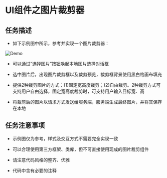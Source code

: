 # UI组件之图片裁剪器

## 任务描述

* 如下示例图中所示，参考并实现一个图片裁剪器：

![Demo](http://ww4.sinaimg.cn/large/ad5d774bjw1fd3liuup65j20ks0lqjw9.jpg)

* 可以通过“选择图片”按钮唤起本地图片选择对话框

* 选中图片后，出现图片裁剪框以及裁剪预览，裁剪框背景使用黑白格画布填充
* 提供2种裁剪图片的方式：(1)固定宽高度裁剪；(2)自由裁剪。2种裁剪方式可支持用户自由选择，固定宽高度裁剪时，可支持用户输入目标宽、高
* 将裁剪后的图片以请求方式发送给服务端，服务端生成最终图片，并将其保存在本地

## 任务注意事项

* 示例图仅为参考，样式及交互方式不需要完全实现一致

* 可以合理使用第三方框架、类库，但不可直接使用现成的图片裁剪组件
* 请注意代码风格的整齐、优雅
* 代码中含有必要的注释

